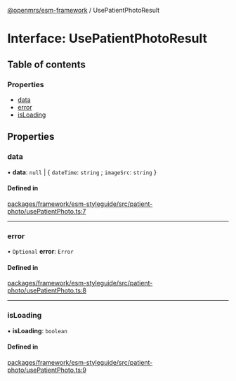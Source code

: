 [@openmrs/esm-framework](../API.md) / UsePatientPhotoResult

# Interface: UsePatientPhotoResult

## Table of contents

### Properties

- [data](UsePatientPhotoResult.md#data)
- [error](UsePatientPhotoResult.md#error)
- [isLoading](UsePatientPhotoResult.md#isloading)

## Properties

### data

• **data**: ``null`` \| { `dateTime`: `string` ; `imageSrc`: `string`  }

#### Defined in

[packages/framework/esm-styleguide/src/patient-photo/usePatientPhoto.ts:7](https://github.com/openmrs/openmrs-esm-core/blob/main/packages/framework/esm-styleguide/src/patient-photo/usePatientPhoto.ts#L7)

___

### error

• `Optional` **error**: `Error`

#### Defined in

[packages/framework/esm-styleguide/src/patient-photo/usePatientPhoto.ts:8](https://github.com/openmrs/openmrs-esm-core/blob/main/packages/framework/esm-styleguide/src/patient-photo/usePatientPhoto.ts#L8)

___

### isLoading

• **isLoading**: `boolean`

#### Defined in

[packages/framework/esm-styleguide/src/patient-photo/usePatientPhoto.ts:9](https://github.com/openmrs/openmrs-esm-core/blob/main/packages/framework/esm-styleguide/src/patient-photo/usePatientPhoto.ts#L9)
